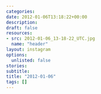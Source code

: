 ```yaml
---
categories:
date: 2012-01-06T13:18:22+00:00
description:
draft: false
resources:
- src: 2012-01-06_13-18-22_UTC.jpg
  name: "header"
layout: instagram
options:
  unlisted: false
stories:
subtitle:
title: "2012-01-06"
tags: []
---
```


 
